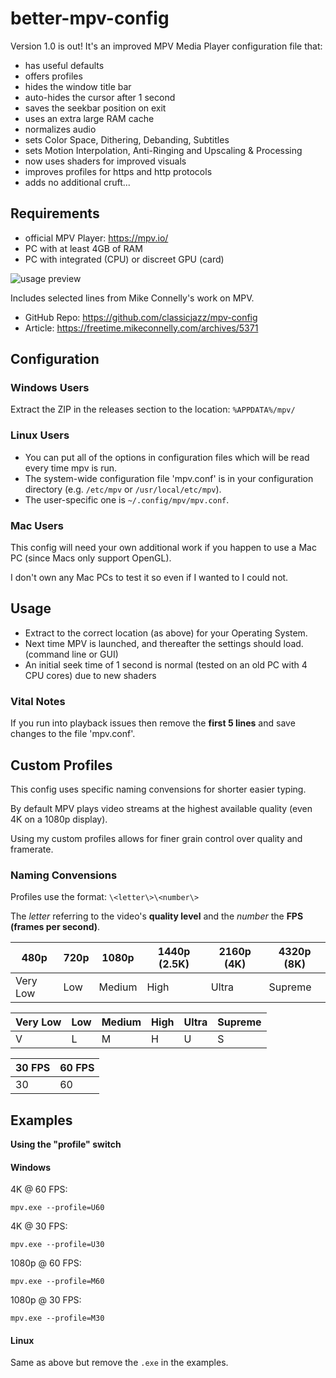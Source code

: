 # better-mpv-config

Version 1.0 is out! It's an improved MPV Media Player configuration file that:

- has useful defaults
- offers profiles
- hides the window title bar
- auto-hides the cursor after 1 second
- saves the seekbar position on exit
- uses an extra large RAM cache
- normalizes audio
- sets Color Space, Dithering, Debanding, Subtitles
- sets Motion Interpolation, Anti-Ringing and Upscaling & Processing
- now uses shaders for improved visuals
- improves profiles for https and http protocols
- adds no additional cruft...

## Requirements

* official MPV Player: https://mpv.io/
* PC with at least 4GB of RAM
* PC with integrated (CPU) or discreet GPU (card)

![usage preview](https://raw.githubusercontent.com/hl2guide/better-mpv-config/master/preview%20image.png)

Includes selected lines from Mike Connelly's work on MPV.

* GitHub Repo: https://github.com/classicjazz/mpv-config
* Article: https://freetime.mikeconnelly.com/archives/5371

## Configuration

### Windows Users

Extract the ZIP in the releases section to the location: `%APPDATA%/mpv/`

### Linux Users

* You can put all of the options in configuration files which will be read every time mpv is run.
* The system-wide configuration file 'mpv.conf' is in your configuration directory (e.g. `/etc/mpv` or `/usr/local/etc/mpv`).
* The user-specific one is `~/.config/mpv/mpv.conf`.

### Mac Users

This config will need your own additional work if you happen to use a Mac PC (since Macs only support OpenGL).

I don't own any Mac PCs to test it so even if I wanted to I could not.

## Usage

* Extract to the correct location (as above) for your Operating System.
* Next time MPV is launched, and thereafter the settings should load. (command line or GUI)
* An initial seek time of 1 second is normal (tested on an old PC with 4 CPU cores) due to new shaders

### Vital Notes

If you run into playback issues then remove the __first 5 lines__ and save changes to the file 'mpv.conf'.

## Custom Profiles

This config uses specific naming convensions for shorter easier typing.

By default MPV plays video streams at the highest available quality (even 4K on a 1080p display).

Using my custom profiles allows for finer grain control over quality and framerate.

### Naming Convensions

Profiles use the format: `\<letter\>\<number\>`

The _letter_ referring to the video's __quality level__ and the _number_ the __FPS (frames per second)__.

| 480p | 720p | 1080p | 1440p (2.5K) | 2160p (4K) | 4320p (8K) |
| ------ | ------ | ------ | ------ | ------ | ------ |
| Very Low  | Low | Medium | High | Ultra | Supreme |

| Very Low  | Low | Medium | High | Ultra | Supreme |
| ------ | ------ | ------ | ------ | ------ | ------ |
| V | L | M | H | U | S |

| 30 FPS | 60 FPS |
| ------ | ------ |
| 30 | 60 |

## Examples

__Using the "profile" switch__

#### Windows

4K @ 60 FPS:

`mpv.exe --profile=U60`

4K @ 30 FPS:

`mpv.exe --profile=U30`

1080p @ 60 FPS:

`mpv.exe --profile=M60`

1080p @ 30 FPS:

`mpv.exe --profile=M30`

#### Linux

Same as above but remove the `.exe` in the examples.
